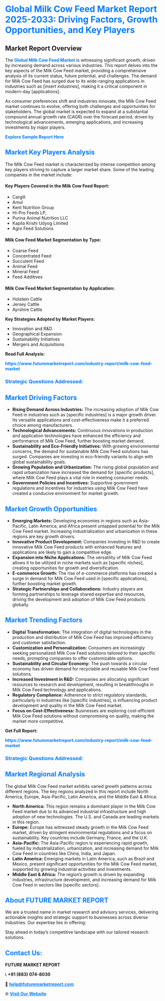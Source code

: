 <h1 style="color: #007BFF;">Global Milk Cow Feed Market Report 2025-2033: Driving Factors, Growth Opportunities, and Key Players</h1>

<section id="overview">
<h2>Market Report Overview</h2>
<p>The <a href="https://www.futuremarketreport.com/industry-report/milk-cow-feed-market" style="color: #007BFF; text-decoration: none;"><strong>Global Milk Cow Feed Market</strong></a> is witnessing significant growth, driven by increasing demand across various industries. This report delves into the key aspects of the Milk Cow Feed market, providing a comprehensive analysis of its current status, future potential, and challenges. The demand for Milk Cow Feed has surged due to its wide-ranging applications in industries such as [insert industries], making it a critical component in modern-day [applications].</p>
<p>As consumer preferences shift and industries innovate, the Milk Cow Feed market continues to evolve, offering both challenges and opportunities for stakeholders. The global market is expected to expand at a substantial compound annual growth rate (CAGR) over the forecast period, driven by technological advancements, emerging applications, and increasing investments by major players.</p>
</section>

<section id="overview">
<p><a href="https://www.futuremarketreport.com/request-sample/reportId=57734" style="color: #007BFF; text-decoration: none;"><strong>Explore Sample Report Here</strong></a></p>
</section>

<section id="key-players">
<h2 style="color: #007BFF;">Market Key Players Analysis</h2>
<p>The Milk Cow Feed market is characterized by intense competition among key players striving to capture a larger market share. Some of the leading companies in the market include:</p>
<h4>Key Players Covered in the Milk Cow Feed Report:</h4>
<ul><li>Cargill</li><li>Amul</li><li>Kent Nutrition Group</li><li>Hi-Pro Feeds LP,</li><li>Purina Animal Nutrition LLC</li><li>Kapila Krishi Udyog Limited</li><li>Agro Feed Solutions</li></ul>
<h4>Milk Cow Feed Market Segmentation by Type:</h4>
<ul><li>Coarse Feed</li><li>Concentrated Feed</li><li>Succulent Feed</li><li>Animal Feed</li><li>Mineral Feed</li><li>Feed Additives</li></ul>

<h4>Milk Cow Feed Market Segmentation by Application:</h4>
<ul><li>Holstein Cattle</li><li>Jersey Cattle</li><li>Ayrshire Cattle</li></ul>
<p><strong>Key Strategies Adopted by Market Players:</strong></p>
<ul>
<li>Innovation and R&D</li>
<li>Geographical Expansion</li>
<li>Sustainability Initiatives</li>
<li>Mergers and Acquisitions</li>
</ul>
</section>

<section>
<p><strong>Read Full Analysis: </strong></p><a href="https://www.futuremarketreport.com/industry-report/milk-cow-feed-market" style="color: #007BFF; text-decoration: none;"><strong>https://www.futuremarketreport.com/industry-report/milk-cow-feed-market</strong></a>
<h3 style="color: #007BFF;">Strategic Questions Addressed:</h3>
</section>

<section id="driving-factors">
<h2 style="color: #007BFF;">Market Driving Factors</h2>
<ul>
<li><strong>Rising Demand Across Industries:</strong> The increasing adoption of Milk Cow Feed in industries such as [specific industries] is a major growth driver. Its versatile applications and cost-effectiveness make it a preferred choice among manufacturers.</li>
<li><strong>Technological Advancements:</strong> Continuous innovations in production and application technologies have enhanced the efficiency and performance of Milk Cow Feed, further boosting market demand.</li>
<li><strong>Sustainability and Eco-Friendly Initiatives:</strong> With growing environmental concerns, the demand for sustainable Milk Cow Feed solutions has surged. Companies are investing in eco-friendly variants to align with global sustainability goals.</li>
<li><strong>Growing Population and Urbanization:</strong> The rising global population and rapid urbanization have increased the demand for [specific products], where Milk Cow Feed plays a vital role in meeting consumer needs.</li>
<li><strong>Government Policies and Incentives:</strong> Supportive government regulations and incentives for industries using Milk Cow Feed have created a conducive environment for market growth.</li>
</ul>
</section>

<section id="growth-opportunities">
<h2 style="color: #007BFF;">Market Growth Opportunities</h2>
<ul>
<li><strong>Emerging Markets:</strong> Developing economies in regions such as Asia-Pacific, Latin America, and Africa present untapped potential for the Milk Cow Feed market. Increasing industrialization and urbanization in these regions are key growth drivers.</li>
<li><strong>Innovative Product Development:</strong> Companies investing in R&D to create innovative Milk Cow Feed products with enhanced features and applications are likely to gain a competitive edge.</li>
<li><strong>Expansion into Niche Applications:</strong> The versatility of Milk Cow Feed allows it to be utilized in niche markets such as [specific niches], creating opportunities for growth and diversification.</li>
<li><strong>E-commerce Growth:</strong> The rise of e-commerce platforms has created a surge in demand for Milk Cow Feed used in [specific applications], further boosting market growth.</li>
<li><strong>Strategic Partnerships and Collaborations:</strong> Industry players are forming partnerships to leverage shared expertise and resources, driving the development and adoption of Milk Cow Feed products globally.</li>
</ul>
</section>

<section id="trending-factors">
<h2 style="color: #007BFF;">Market Trending Factors</h2>
<ul>
<li><strong>Digital Transformation:</strong> The integration of digital technologies in the production and distribution of Milk Cow Feed has improved efficiency and customer satisfaction.</li>
<li><strong>Customization and Personalization:</strong> Consumers are increasingly seeking personalized Milk Cow Feed solutions tailored to their specific needs, prompting companies to offer customizable options.</li>
<li><strong>Sustainability and Circular Economy:</strong> The push towards a circular economy has driven demand for recyclable and reusable Milk Cow Feed solutions.</li>
<li><strong>Increased Investment in R&D:</strong> Companies are allocating significant resources to research and development, resulting in breakthroughs in Milk Cow Feed technology and applications.</li>
<li><strong>Regulatory Compliance:</strong> Adherence to strict regulatory standards, particularly in industries like [specific industries], is influencing product development and quality in the Milk Cow Feed market.</li>
<li><strong>Focus on Cost-Effectiveness:</strong> Businesses are exploring cost-efficient Milk Cow Feed solutions without compromising on quality, making the market more competitive.</li>
</ul>
</section>

<section>
<p><strong>Get Full Report: </strong></p><a href="https://www.futuremarketreport.com/industry-report/milk-cow-feed-market" style="color: #007BFF; text-decoration: none;"><strong>https://www.futuremarketreport.com/industry-report/milk-cow-feed-market</strong></a>
<h3 style="color: #007BFF;">Strategic Questions Addressed:</h3>
</section>


<section id="regional-analysis">
<h2 style="color: #007BFF;">Market Regional Analysis</h2>
<p>The global Milk Cow Feed market exhibits varied growth patterns across different regions. The key regions analyzed in this report include North America, Europe, Asia-Pacific, Latin America, and the Middle East & Africa:</p>
<ul>
<li><strong>North America:</strong> This region remains a dominant player in the Milk Cow Feed market due to its advanced industrial infrastructure and high adoption of new technologies. The U.S. and Canada are leading markets in this region.</li>
<li><strong>Europe:</strong> Europe has witnessed steady growth in the Milk Cow Feed market, driven by stringent environmental regulations and a focus on sustainability. Key countries include Germany, France, and the U.K.</li>
<li><strong>Asia-Pacific:</strong> The Asia-Pacific region is experiencing rapid growth, fueled by industrialization, urbanization, and increasing demand for Milk Cow Feed in countries like China, India, and Japan.</li>
<li><strong>Latin America:</strong> Emerging markets in Latin America, such as Brazil and Mexico, present significant opportunities for the Milk Cow Feed market, supported by growing industrial activities and investments.</li>
<li><strong>Middle East & Africa:</strong> The region’s growth is driven by expanding industries, infrastructure development, and increasing demand for Milk Cow Feed in sectors like [specific sectors].</li>
</ul>
</section>

<footer>
<h2 style="color: #007BFF;">About FUTURE MARKET REPORT</h2>
<p>We are a trusted name in market research and advisory services, delivering actionable insights and strategic support to businesses across diverse industries. Our expertise lies in offering:</p>

<p>Stay ahead in today’s competitive landscape with our tailored research solutions.</p>

<h2 style="color: #007BFF;">Contact Us:</h2>
<p><strong>FUTURE MARKET REPORT</strong></p>
<p>📞 <strong>+91 (883) 074-8030</strong></p>
<p>📧 <strong><a href="mailto:help@futuremarketreport.com" style="color: #007BFF;">help@futuremarketreport.com</a></strong></p>
<p>🌐 <strong><a href="https://www.futuremarketreport.com/" style="color: #007BFF;">Visit Our Website</a></strong></p>
</footer>